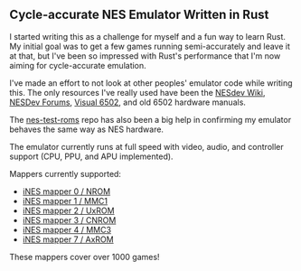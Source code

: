## Cycle-accurate NES Emulator Written in Rust

I started writing this as a challenge for myself and a fun way to learn Rust. My initial goal was to get a few games running semi-accurately and leave it at that, but I've been so impressed with Rust's performance that I'm now aiming for cycle-accurate emulation. 

I've made an effort to not look at other peoples' emulator code while writing this.
The only resources I've really used have been the 
[NESdev Wiki](https://www.nesdev.org/wiki/Nesdev_Wiki),
[NESDev Forums](https://forums.nesdev.org/),
[Visual 6502](http://www.visual6502.org/), 
and old 6502 hardware manuals. 

The [nes-test-roms](https://github.com/christopherpow/nes-test-roms) repo has also been a big help
in confirming my emulator behaves the same way as NES hardware. 

The emulator currently runs at full speed with video, audio, and controller support (CPU, PPU, and APU implemented). 

Mappers currently supported: 
- [iNES mapper 0 / NROM](https://nesdir.github.io/mapper0.html)
- [iNES mapper 1 / MMC1](https://nesdir.github.io/mapper1.html)
- [iNES mapper 2 / UxROM](https://nesdir.github.io/mapper2.html)
- [iNES mapper 3 / CNROM](https://nesdir.github.io/mapper3.html)
- [iNES mapper 4 / MMC3](https://nesdir.github.io/mapper4.html)
- [iNES mapper 7 / AxROM](https://nesdir.github.io/mapper7.html)

These mappers cover over 1000 games!
